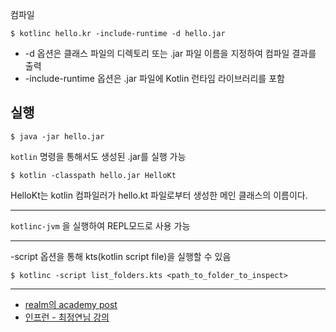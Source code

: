 컴파일
```
$ kotlinc hello.kr -include-runtime -d hello.jar
```

- -d 옵션은 클래스 파일의 디렉토리 또는 .jar 파일 이름을 지정하여 컴파일 결과를 출력
- -include-runtime 옵션은 .jar 파일에 Kotlin 런타임 라이브러리를 포함
  
## 실행
```
$ java -jar hello.jar
```
  
`kotlin` 명령을 통해서도 생성된 .jar를 실행 가능
```
$ kotlin -classpath hello.jar HelloKt
```
  
HelloKt는 kotlin 컴파일러가 hello.kt 파일로부터 생성한 메인 클래스의 이름이다.

---
`kotlinc-jvm` 을 실행하여 REPL모드로 사용 가능

---
-script 옵션을 통해 kts(kotlin script file)을 실행할 수 있음
```
$ kotlinc -script list_folders.kts <path_to_folder_to_inspect>
```

---
- [realm의 academy post](https://academy.realm.io/kr/posts/kotlin-does-java-droidcon-boston-2017-gonda/)
- [인프런 - 최정연님 강의](https://www.inflearn.com/course/%EC%BD%94%ED%8B%80%EB%A6%B0-%EA%B0%95%EC%A2%8C-%EC%83%88%EC%B0%A8%EC%9B%90/)
